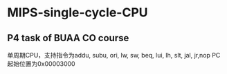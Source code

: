 # MIPS-single-cycle-CPU
## P4 task of BUAA CO course
单周期CPU，支持指令为addu, subu, ori, lw, sw, beq, lui, lh, slt, jal, jr,nop
PC起始位置为0x00003000
